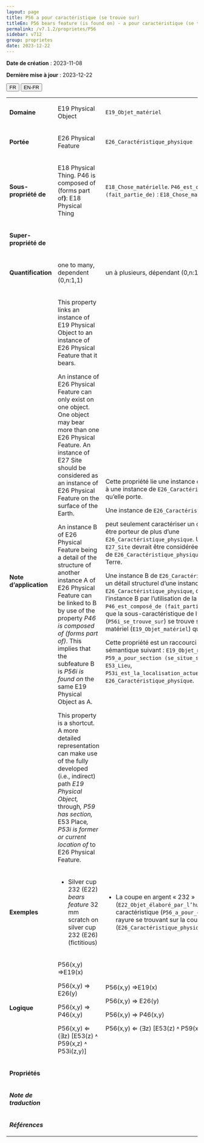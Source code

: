 ```yaml
---
layout: page
title: P56 a pour caractéristique (se trouve sur)
titleEn: P56 bears feature (is found on) - a pour caractéristique (se trouve sur)
permalink: /v7.1.2/proprietes/P56
sidebar: v712
group: proprietes
date: 2023-12-22
---
```


**Date de création** : 2023-11-08

**Dernière mise à jour** : 2023-12-22

<div class="lang-buttons">
 <button id="fr" class="activate">FR</button>
 <button id="en-fr">EN-FR</button>
</div>

<table>
<tbody>
<tr>
<td><p><strong>Domaine</strong></p></td>
<td class="en">
<p>E19 Physical Object</p>
</td>
<td>
<p><code class="language-plaintext highlighter-rouge">E19_Objet_matériel</code> </p>
</td>
</tr>
<tr>
<td><p><strong>Portée</strong></p></td>
<td class="en">
<p>E26 Physical Feature</p>
</td>
<td>
<p><code class="language-plaintext highlighter-rouge">E26_Caractéristique_physique</code></p>
</td>
</tr>
<tr>
<td><p><strong>Sous-propriété de</strong></p></td>
<td class="en">
<p>E18 Physical Thing. P46 is composed of (forms part of<strong>)</strong>: E18 Physical Thing</p>
</td>
<td>
<p><code class="language-plaintext highlighter-rouge">E18_Chose_matérielle</code>. <code class="language-plaintext highlighter-rouge">P46_est_composé_de (fait_partie_de)</code> : <code class="language-plaintext highlighter-rouge">E18_Chose_matérielle</code></p>
</td>
</tr>
<tr>
<td><p><strong>Super-propriété de</strong></p></td>
<td class="en">
</td>
<td>
</td>
</tr>
<tr>
<td><p><strong>Quantification</strong></p></td>
<td class="en">
<p>one to many, dependent (0,n:1,1)</p>
</td>
<td>
<p>un à plusieurs, dépendant (0,n:1,1)</p>
</td>
</tr>
<tr>
<td><p><strong>Note d’application</strong></p></td>
<td class="en">
<p>This property links an instance of E19 Physical Object to an instance of E26 Physical Feature that it bears.</p>
<p>An instance of E26 Physical Feature can only exist on one object. One object may bear more than one E26 Physical Feature. An instance of E27 Site should be considered as an instance of E26 Physical Feature on the surface of the Earth.</p>
<p>An instance B of E26 Physical Feature being a detail of the structure of another instance A of E26 Physical Feature can be linked to B by use of the property <em>P46 is composed of (forms part of)</em>. This implies that the subfeature B is <em>P56i is found on</em> the same E19 Physical Object as A. </p>
<p>This property is a shortcut. A more detailed representation can make use of the fully developed (i.e., indirect) path <em>E19 Physical Object, </em>through<em>, P59 has section, </em>E53 Place<em>, P53i is former or current location of </em>to<em> </em>E26 Physical Feature.</p>
</td>
<td>
<p>Cette propriété lie une instance de <code class="language-plaintext highlighter-rouge">E19_Objet_matériel</code> à une instance de <code class="language-plaintext highlighter-rouge">E26_Caractéristique_physique</code> qu’elle porte.</p>
<p>Une instance de <code class="language-plaintext highlighter-rouge">E26_Caractéristique_physique</code></p>
<p>peut seulement caractériser un objet. Un objet peut être porteur de plus d’une <code class="language-plaintext highlighter-rouge">E26_Caractéristique_physique</code>. Une instance de <code class="language-plaintext highlighter-rouge">E27_Site</code> devrait être considérée comme une instance de <code class="language-plaintext highlighter-rouge">E26_Caractéristique_physique</code> à la surface de la Terre.</p>
<p>Une instance B de  <code class="language-plaintext highlighter-rouge">E26_Caractéristique_physique</code> étant un détail structurel d’une instance A de <code class="language-plaintext highlighter-rouge">E26_Caractéristique_physique</code>, celle-ci peut être liée à l’instance B par l’utilisation de la propriété <code class="language-plaintext highlighter-rouge">P46_est_composé_de (fait_partie_de)</code>. Cela implique que la sous-caractéristique de l’instance B (<code class="language-plaintext highlighter-rouge">P56i_se_trouve_sur</code>) se trouve sur le même objet matériel (<code class="language-plaintext highlighter-rouge">E19_Objet_matériel</code>) que l’instance A.</p>
<p>Cette propriété est un raccourci du chemin sémantique suivant : <code class="language-plaintext highlighter-rouge">E19_Objet_matériel</code>, <code class="language-plaintext highlighter-rouge">P59_a_pour_section (se_situe_sur_ou_dans)</code>, <code class="language-plaintext highlighter-rouge">E53_Lieu</code>, <code class="language-plaintext highlighter-rouge">P53i_est_la_localisation_actuelle_ou_antérieure_de</code>, <code class="language-plaintext highlighter-rouge">E26_Caractéristique_physique</code>.</p>
</td>
</tr>
<tr>
<td><p><strong>Exemples</strong></p></td>
<td class="en">
<ul>
<li><p>Silver cup 232 (E22) <em>bears feature </em>32 mm scratch on silver cup 232 (E26) (fictitious)</p>
</li>
</ul>
</td>
<td>
<ul>
<li><p>La coupe en argent « 232 » (<code class="language-plaintext highlighter-rouge">E22_Objet_élaboré_par_l’humain</code>) a pour caractéristique (<code class="language-plaintext highlighter-rouge">P56_a_pour_caractéristique</code>) une rayure se trouvant sur la coupe en argent « 232 » (<code class="language-plaintext highlighter-rouge">E26_Caractéristique_physique</code>) (fictif)</p>
</li>
</ul>
</td>
</tr>
<tr>
<td><p><strong>Logique</strong></p></td>
<td class="en">
<p>P56(x,y) ⇒E19(x)</p>
<p>P56(x,y) ⇒ E26(y)</p>
<p>P56(x,y) ⇒ P46(x,y)</p>
<p>P56(x,y) ⇐ (∃z) [E53(z) ˄ P59(x,z) ˄ P53i(z,y)]</p>
</td>
<td>
<p>P56(x,y) ⇒E19(x)</p>
<p>P56(x,y) ⇒ E26(y)</p>
<p>P56(x,y) ⇒ P46(x,y)</p>
<p>P56(x,y) ⇐ (∃z) [E53(z) ˄ P59(x,z) ˄ P53i(z,y)]</p>
</td>
</tr>
<tr>
<td><p><strong>Propriétés</strong></p></td>
<td class="en">
</td>
<td>
</td>
</tr>
<tr>
<td><p><strong><em>Note de traduction</em></strong></p></td>
<td colspan="2">
</td>
</tr>
<tr>
<td><p><strong><em>Références</em></strong></p></td>
<td colspan="2">
<p><em></em></p>
</td>
</tr>
</tbody>
</table>
